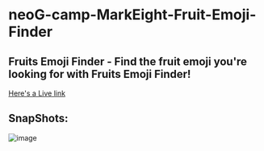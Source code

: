 # neoG-camp-MarkEight-Fruit-Emoji-Finder

## Fruits Emoji Finder - Find the fruit emoji you're looking for with Fruits Emoji Finder!

[Here's a Live link](https://fruit-emoji-finder-nvspavankalyanch.netlify.app/)

## SnapShots:

![image](https://user-images.githubusercontent.com/24682339/211312136-5ecb73d7-f18f-4868-a6b1-c3da65b877d2.png)
